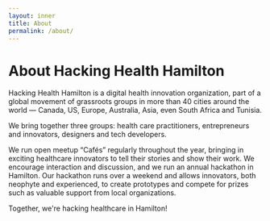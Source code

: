 ```yaml
---
layout: inner
title: About
permalink: /about/
---
```


# About Hacking Health Hamilton

Hacking Health Hamilton is a digital health innovation organization, part of a global movement of grassroots groups in more than 40 cities around the world — Canada, US, Europe, Australia, Asia, even South Africa and Tunisia.

We bring together three groups: health care practitioners, entrepreneurs and innovators, designers and tech developers.

We run open meetup “Cafés” regularly throughout the year, bringing in exciting healthcare innovators to tell their stories and show their work. We encourage interaction and discussion, and we run an annual hackathon in Hamilton. Our hackathon runs over a weekend and allows innovators, both neophyte and experienced, to create prototypes and compete for prizes such as valuable support from local organizations.

Together, we're hacking healthcare in Hamilton!
